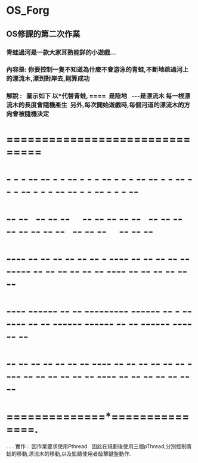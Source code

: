 # OS_Forg
## OS修課的第二次作業

### 青蛙過河是一款大家耳熟能詳的小遊戲...
### 內容是: 你要控制一隻不知道為什麼不會游泳的青蛙,不斷地跳過河上的漂流木,漂到對岸去,則算成功
### 解說 :   圖示如下 以*代替青蛙, ====  是陸地    ---是漂流木 每一根漂流木的長度會隨機產生  另外,每次開始遊戲時,每個河道的漂流木的方向會被隨機決定

           
# ===============================
#   - - - --    -- - - -- - - - -- - - - --    -- - - -- - - - -- - - - --    -- - - -- - - - --
#      -- --    -- -- --      -- -- -- -- --    -- -- --      -- -- -- -- --    -- -- --      -- -- --
#         ----    -- -- --    -- -- --  - ----    -- -- --    -- -- -----    -- -- --    -- -- -- ----    -- -- --    -- -- --
#         ----    ------    -- -- ---------    ------    -- -    ------    -- -- ------    ------    -- -- ------    ------    -- 
#         -- --    -- -- --    -- -- ---- --    -- -- --    -- -- ---- --    -- -- --    -- -- ---- --    -- -- --    -- -- --
# ==============*===============.
.
.
.
實作 :  因作業要求使用Pthread   
因此在規劃後使用三個pThread,分別控制青蛙的移動,漂流木的移動,以及監聽使用者敲擊鍵盤動作.

